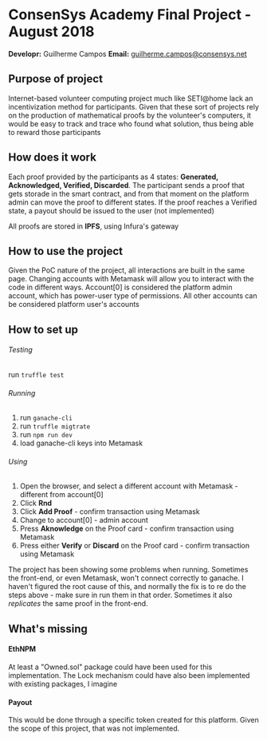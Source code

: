 # ConsenSys Academy Final Project - August 2018

**Developr:** Guilherme Campos
**Email:** guilherme.campos@consensys.net

## Purpose of project
Internet-based volunteer computing project much like SETI@home lack an incentivization method for participants. Given that these sort of projects rely on the production of mathematical proofs by the volunteer's computers, it would be easy to track and trace who found what solution, thus being able to reward those participants

## How does it work
Each proof provided by the participants as 4 states: **Generated, Acknowledged, Verified, Discarded**. The participant sends a proof that gets storade in the smart contract, and from that moment on the platform admin can move the proof to different states. If the proof reaches a Verified state, a payout should be issued to the user (not implemented)

All proofs are stored in **IPFS**, using Infura's gateway

## How to use the project
Given the PoC nature of the project, all interactions are built in the same page. Changing accounts with Metamask will allow you to interact with the code in different ways. Account[0] is considered the platform admin account, which has power-user type of permissions. All other accounts can be considered platform user's accounts 

## How to set up ##
###### Testing ######
run `truffle test`

###### Running ######
1. run `ganache-cli`
1. run `truffle migtrate`
1. run `npm run dev`
1. load ganache-cli keys into Metamask

###### Using ######
1. Open the browser, and select a different account with Metamask - different from account[0]
1. Click **Rnd**
1. Click **Add Proof** - confirm transaction using Metamask
1. Change to account[0] - admin account
1. Press **Aknowledge** on the Proof card - confirm transaction using Metamask
1. Press either **Verify** or **Discard** on the Proof card - confirm transaction using Metamask

The project has been showing some problems when running. Sometimes the front-end, or even Metamask, won't connect correctly to ganache. I haven't figured the root cause of this, and normally the fix is to re do the steps above - make sure in run them in that order. Sometimes it also _replicates_ the same proof in the front-end.

## What's missing

#### EthNPM
At least a "Owned.sol" package could have been used for this implementation. The Lock mechanism could have also been implemented with existing packages, I imagine

#### Payout
This would be done through a specific token created for this platform. Given the scope of this project, that was not implemented.